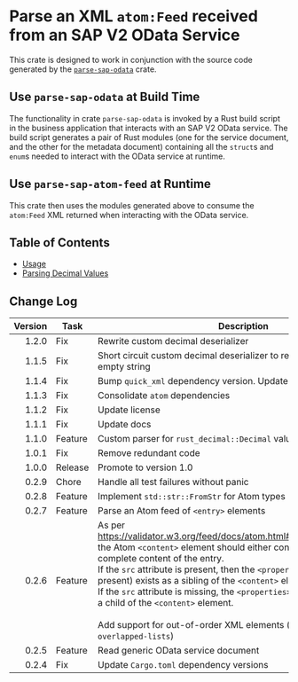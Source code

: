 # Parse an XML `atom:Feed` received from an SAP V2 OData Service

This crate is designed to work in conjunction with the source code generated by the [`parse-sap-odata`](https://crates.io/crates/parse-sap-odata) crate.

## Use `parse-sap-odata` at Build Time

The functionality in crate `parse-sap-odata` is invoked by a Rust build script in the business application that interacts with an SAP V2 OData service.  The build script generates a pair of Rust modules (one for the service document, and the other for the metadata document) containing all the `struct`s and `enum`s needed to interact with the OData service at runtime.

## Use `parse-sap-atom-feed` at Runtime

This crate then uses the modules generated above to consume the `atom:Feed` XML returned when interacting with the OData service.

## Table of Contents

* [Usage](./docs/usage.md)
* [Parsing Decimal Values](./docs/decimals.md)

## Change Log

| Version | Task    | Description                                                                                                                                                                                                                                                                                                                                                                                                                                                                                                                  |
|--------:|---------|------------------------------------------------------------------------------------------------------------------------------------------------------------------------------------------------------------------------------------------------------------------------------------------------------------------------------------------------------------------------------------------------------------------------------------------------------------------------------------------------------------------------------|
|   1.2.0 | Fix     | Rewrite custom decimal deserializer                                                                                                                                                                                                                                                                                                                                                                                                                                                                                          |
|   1.1.5 | Fix     | Short circuit custom decimal deserializer to return zero if passed an empty string                                                                                                                                                                                                                                                                                                                                                                                                                                           |
|   1.1.4 | Fix     | Bump `quick_xml` dependency version. Update docs                                                                                                                                                                                                                                                                                                                                                                                                                                                                             |
|   1.1.3 | Fix     | Consolidate `atom` dependencies                                                                                                                                                                                                                                                                                                                                                                                                                                                                                              |
|   1.1.2 | Fix     | Update license                                                                                                                                                                                                                                                                                                                                                                                                                                                                                                               |
|   1.1.1 | Fix     | Update docs                                                                                                                                                                                                                                                                                                                                                                                                                                                                                                                  |
|   1.1.0 | Feature | Custom parser for `rust_decimal::Decimal` values                                                                                                                                                                                                                                                                                                                                                                                                                                                                             |
|   1.0.1 | Fix     | Remove redundant code                                                                                                                                                                                                                                                                                                                                                                                                                                                                                                        |
|   1.0.0 | Release | Promote to version 1.0                                                                                                                                                                                                                                                                                                                                                                                                                                                                                                       |
|   0.2.9 | Chore   | Handle all test failures without panic                                                                                                                                                                                                                                                                                                                                                                                                                                                                                       |
|   0.2.8 | Feature | Implement `std::str::FromStr` for Atom types                                                                                                                                                                                                                                                                                                                                                                                                                                                                                 |
|   0.2.7 | Feature | Parse an Atom feed of `<entry>` elements                                                                                                                                                                                                                                                                                                                                                                                                                                                                                     |
|   0.2.6 | Feature | As per <https://validator.w3.org/feed/docs/atom.html#requiredEntryElements>, the Atom `<content>` element should either contain or link to, the complete content of the entry.<br>If the `src` attribute is present, then the `<properties>` element (if present) exists as a sibling of the `<content>` element.<br>If the `src` attribute is missing, the `<properties>` element must exist as a child of the `<content>` element.<br><br>Add support for out-of-order XML elements (quick-xml feature `overlapped-lists`) |
|   0.2.5 | Feature | Read generic OData service document                                                                                                                                                                                                                                                                                                                                                                                                                                                                                          |
|   0.2.4 | Fix     | Update `Cargo.toml` dependency versions                                                                                                                                                                                                                                                                                                                                                                                                                                                                                      |
